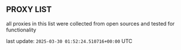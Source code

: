 ## PROXY LIST

all proxies in this list were collected from open sources and tested for functionality

last update: `2025-03-30 01:52:24.510716+00:00` UTC